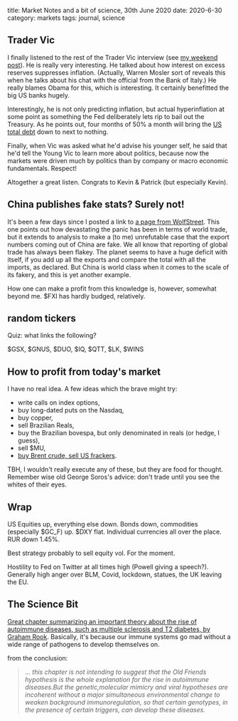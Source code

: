title: Market Notes and a bit of science, 30th June 2020
date: 2020-6-30
category: markets
tags: journal, science


## Trader Vic


I finally listened to the rest of the Trader Vic interview (see 
[my weekend post]({filename}28_june.md)). He is really very interesting.
He talked about how interest on excess reserves suppresses inflation.
(Actually, Warren Mosler sort of reveals this when he talks about his chat with the official from the Bank of Italy.) He really blames Obama for this, which is interesting. 
It certainly benefitted the big US banks hugely.


Interestingly, he is not only predicting inflation, but actual  hyperinflation at some point as something the Fed deliberately lets rip to bail out the Treasury. As he points out, four months of 50% a month will bring the [US total debt](https://www.transparency.treasury.gov/dataset/debt-to-the-penny/table-view) down to next to nothing.


Finally, when Vic was asked what he'd advise his younger self, he said that he'd tell the Young Vic to learn more about politics, because now the markets were driven much by politics than by company or macro economic fundamentals. Respect!


Altogether a great listen. Congrats to Kevin & Patrick (but especially Kevin).


## China publishes fake stats? Surely not!


It's been a few days since I posted a link to [a page from WolfStreet](https://wolfstreet.com/2020/06/27/world-trade-plunges-heres-why-its-even-worse-chinas-deep-fake-data-comes-to-light/). This one points out how devastating the panic has been in terms of world trade, but it extends to analysis to make a (to me) unrefutable case that the export numbers coming out of China are fake.
We all know that reporting of global trade has always been flakey. The planet seems to have a huge deficit with itself, if you add up all the exports and compare the total with all the imports, as declared. But China is world class when it comes to the scale of its fakery, and this is yet another example.


How one can make a profit from this knowledge is, however, somewhat beyond me. $FXI has hardly budged, relatively.


## random tickers


Quiz: what links the following?


$GSX, $GNUS, $DUO, $IQ, $QTT, $LK, $WINS


## How to profit from today's market


I have no real idea. A few ideas which the brave might try:


* write calls on index options,
* buy long-dated puts on the Nasdaq,
* buy copper,
* sell Brazilian Reals,
* buy the Brazilian bovespa, but only denominated in reals (or hedge, I guess),
* sell $MU, 
* [buy Brent crude, sell US frackers](https://twitter.com/goodalexander/status/1277968930871492610).


TBH, I wouldn't really execute any of these, but they are food for thought. 
Remember wise old George Soros's advice: don't trade until you see the whites of their eyes.


## Wrap


US Equities up, everything else down.
Bonds down, commodities (especially $GC_F) up.
$DXY flat. Individual currencies all over the place. RUR down 1.45%.


Best strategy probably to sell equity vol.
For the moment.


Hostility to Fed on Twitter at all times high (Powell giving a speech?). 
Generally high anger over BLM, Covid, lockdown, statues, the UK leaving the EU.





## The Science Bit


[Great chapter summarizing an important theory about the rise of autoimmune diseases, such as multiple sclerosis and T2 diabetes, by Graham Rook](https://www.academia.edu/5276259/Hygiene_Hypothesis_and_Autoimmune_Diseases). Basically, it's because our immune systems go mad without a wide range of pathogens to develop themselves on.


from the conclusion:


>  *... this chapter is not intending to suggest that the Old Friends hypothesis is the whole explanation for the rise in autoimmune diseases.But the genetic,molecular mimicry and viral hypotheses are incoherent without a major simultaneous environmental change to weaken background immunoregulation, so that certain genotypes, in the presence of certain triggers, can develop these diseases.*

